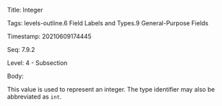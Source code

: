 Title:  Integer

Tags:   levels-outline.6 Field Labels and Types.9 General-Purpose Fields

Timestamp: 20210609174445

Seq:    7.9.2

Level:  4 - Subsection

Body: 

This value is used to represent an integer. The type identifier may also be abbreviated  as `int`. 

